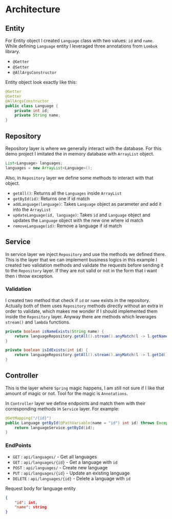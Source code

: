 # Architecture

## Entity

For Entity object I created `Language` class with two values: `id` and `name`.  
While defining `Language` entity I leveraged three annotations from `Lombok` library.

- `@Getter`
- `@Setter`
- `@AllArgsConstructor`

Entity object look exactly like this:

```java
@Getter
@Setter
@AllArgsConstructor
public class Language {
    private int id;
    private String name;
}
```

## Repository

Repository layer is where we generally interact with the database. For this demo project I imitated the in memory database with `ArrayList` object.

```java
List<Language> languages;
languages = new ArrayList<Language>();
```

Also, in `Repository` layer we define some methods to interact with that object.

- `getAll()`: Returns all the `Languages` inside `ArrayList`
- `getById(id)`: Returns one if id match
- `addLanguage(language)`: Takes `Language` object as parameter and add it into the `ArrayList`
- `updateLanguage(id, language)`: Takes `id` and `Language` object and updates the `Language` object with the new one where id match
- `removeLanguage(id)`: Remove a language if id match

## Service

In service layer we inject `Repository` and use the methods we defined there. This is the layer that we can implement business logics in this example I created two validation methods and validate the requests before sending it to the `Repository` layer. If they are not valid or not in the form that i want then i throw exception.

### Validation

I created two method that check if `id` or `name` exists in the repository. Actually both of them uses `Repository` methods directly without an extra in order to validate, which makes me wonder if I should implemented them inside the `Repository` layer. Anyway there are methods which leverages `stream()` and `lambda` functions.

```java
private boolean isNameExists(String name) {
    return languageRepository.getAll().stream().anyMatch(l -> l.getName() == name);
}

private boolean isIdExists(int id) {
    return languageRepository.getAll().stream().anyMatch(l -> l.getId() == id);
}
```

## Controller

This is the layer where `Spring` magic happens, I am still not sure if I like that amount of magic or not. Tool for the magic is `Annotations`.

In `Controller` layer we define endpoints and match them with their corresponding methods in `Service` layer. For example:

```java
@GetMapping("/{id}")
public Language getById(@PathVariable(name = "id") int id) throws Exception {
    return languageService.getById(id);
}
```

### EndPoints

- `GET` : `api/languages/` - Get all languages
- `GET` : `api/languages/{id}` - Get a language with `id`
- `POST` : `api/languages/` - Create new language
- `PUT` : `api/languages/{id}` - Update an existing language
- `DELETE` : `api/languages/{id}` - Delete a language with `id`

Request body for language entity

```json
{
    "id": int,
    "name": string
}
```

